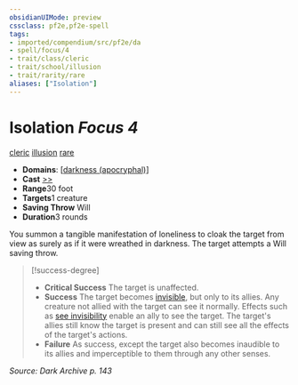 ```yaml
---
obsidianUIMode: preview
cssclass: pf2e,pf2e-spell
tags:
- imported/compendium/src/pf2e/da
- spell/focus/4
- trait/class/cleric
- trait/school/illusion
- trait/rarity/rare
aliases: ["Isolation"]
---
```

# Isolation *Focus 4*   
[cleric](rules/traits/cleric.md)  [illusion](illusion.md)  [rare](rare.md)  

- **Domains**: [[darkness (apocryphal)](../setting/domains.md#Darkness%20(apocryphal))]
- **Cast** [>>](chapter-9-playing-the-game.md#Actions "Two-Action") 
- **Range**30 foot
- **Targets**1 creature
- **Saving Throw** Will
- **Duration**3 rounds

You summon a tangible manifestation of loneliness to cloak the target from view as surely as if it were wreathed in darkness. The target attempts a Will saving throw.

> [!success-degree] 
> - **Critical Success** The target is unaffected.
> - **Success** The target becomes [invisible](conditions.md#Invisible), but only to its allies. Any creature not allied with the target can see it normally. Effects such as [see invisibility](see-invisibility.md) enable an ally to see the target. The target's allies still know the target is present and can still see all the effects of the target's actions.
> - **Failure** As success, except the target also becomes inaudible to its allies and imperceptible to them through any other senses.

*Source: Dark Archive p. 143*